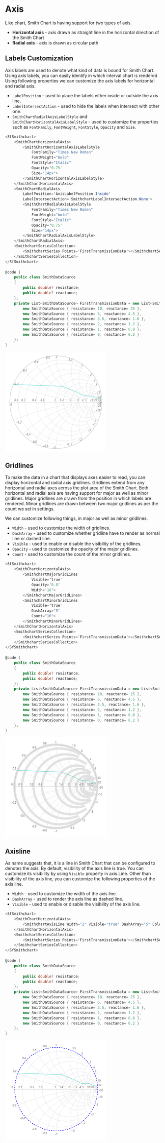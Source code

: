 # Axis

Like chart, Smith Chart is having support for two types of axis.
* **Horizontal axis** - axis drawn as straight line in the horizontal direction of the Smith Chart
* **Radial axis** - axis is drawn as circular path

## Labels Customization

Axis labels are used to denote what kind of data is bound for Smith Chart. Using axis labels, you can easily identify in which interval chart is rendered. Using following properties we can customize the axis labels for horizontal and radial axis.

* `LabelPosition` - used to place the labels either inside or outside the axis line.
* `LabelIntersectAction` - used to hide the labels when intersect with other one.
* `SmithChartRadialAxisLabelStyle` and `SmithChartHorizontalAxisLabelStyle` - used to customize the properties such as `FontFamily`, `FontWeight`, `FontStyle`, `Opacity` and `Size`.

```csharp
<SfSmithchart>
    <SmithChartHorizontalAxis>
        <SmithChartHorizontalAxisLabelStyle
            FontFamily="Times New Roman"
            FontWeight="bold"
            FontStyle="Italic"
            Opacity='0.75'
            Size="14px">
        </SmithChartHorizontalAxisLabelStyle>
    </SmithChartHorizontalAxis>
    <SmithChartRadialAxis
        LabelPosition='AxisLabelPosition.Inside'
        LabelIntersectAction='SmithchartLabelIntersectAction.None'>
        <SmithChartRadialAxisLabelStyle
            FontFamily="Times New Roman"
            FontWeight="bold"
            FontStyle="Italic"
            Opacity='0.75'
            Size="14px">
        </SmithChartRadialAxisLabelStyle>
    </SmithChartRadialAxis>
    <SmithchartSeriesCollection>
        <SmithchartSeries Points='FirstTransmissionData'></SmithchartSeries>
    </SmithchartSeriesCollection>
</SfSmithchart>

@code {
    public class SmithDataSource
    {
        public double? resistance;
        public double? reactance;
    };
    private List<SmithDataSource> FirstTransmissionData = new List<SmithDataSource> {
        new SmithDataSource { resistance= 10, reactance= 25 },
        new SmithDataSource { resistance= 6, reactance= 4.5 },
        new SmithDataSource { resistance= 3.5, reactance= 1.6 },
        new SmithDataSource { resistance= 2, reactance= 1.2 },
        new SmithDataSource { resistance= 1, reactance= 0.8 },
        new SmithDataSource { resistance= 0, reactance= 0.2 }
    };
}
```

![Smith chart axis label customization](./images/Axis/AxisLabelCustomize.png)

## Gridlines

To make the data in a chart that displays axes easier to read, you can display horizontal and radial axis gridlines. Gridlines extend from any horizontal and radial axes across the plot area of the Smith Chart.
Both horizontal and radial axis are having support for major as well as minor gridlines. Major gridlines are drawn from the position in which labels are rendered. Minor gridlines are drawn between two major gridlines as per the count we set in settings.

We can customize following things, in major as well as minor gridlines.

* `Width` - used to customize the width of gridlines.
* `DashArray` - used to customize whether gridline have to render as normal line or dashed line.
* `Visible` - used to enable or disable the visibility of the gridlines.
* `Opacity` - used to customize the opacity of the major gridlines.
* `Count` - used to customize the count of the minor gridlines.

```csharp
<SfSmithchart>
    <SmithChartHorizontalAxis>
        <SmithchartMajorGridLines
            Visible='true'
            Opacity='0.8'
            Width='10'>
        </SmithchartMajorGridLines>
        <SmithchartMinorGridLines
            Visible='true'
            DashArray="5"
            Count="10">
        </SmithchartMinorGridLines>
    </SmithChartHorizontalAxis>
    <SmithchartSeriesCollection>
        <SmithchartSeries Points='FirstTransmissionData'></SmithchartSeries>
    </SmithchartSeriesCollection>
</SfSmithchart>

@code {
    public class SmithDataSource
    {
        public double? resistance;
        public double? reactance;
    };
    private List<SmithDataSource> FirstTransmissionData = new List<SmithDataSource> {
        new SmithDataSource { resistance= 10, reactance= 25 },
        new SmithDataSource { resistance= 6, reactance= 4.5 },
        new SmithDataSource { resistance= 3.5, reactance= 1.6 },
        new SmithDataSource { resistance= 2, reactance= 1.2 },
        new SmithDataSource { resistance= 1, reactance= 0.8 },
        new SmithDataSource { resistance= 0, reactance= 0.2 }
    };
}
```

![Smith chart grid line customization](./images/Axis/Gridline.png)

## Axisline

As name suggests that, it is a line in Smith Chart that can be configured to denotes the axis. By default, visibility of the axis line is true. You can customize its visibility by using `Visible` property in axis Line. Other than visibility of the axis line, you can customize the following properties of the axis line.

* `Width` - used to customize the width of the axis line.
* `DashArray` - used to render the axis line as dashed line.
* `Visible` - used to enable or disable the visibility of the axis line.

```csharp
<SfSmithchart>
    <SmithChartHorizontalAxis>
        <SmithchartAxisLine Width="2" Visible="true" DashArray="5" Color="blue"></SmithchartAxisLine>
    </SmithChartHorizontalAxis>
    <SmithchartSeriesCollection>
        <SmithchartSeries Points='FirstTransmissionData'></SmithchartSeries>
    </SmithchartSeriesCollection>
</SfSmithchart>

@code {
    public class SmithDataSource
    {
        public double? resistance;
        public double? reactance;
    };
    private List<SmithDataSource> FirstTransmissionData = new List<SmithDataSource> {
        new SmithDataSource { resistance= 10, reactance= 25 },
        new SmithDataSource { resistance= 6, reactance= 4.5 },
        new SmithDataSource { resistance= 3.5, reactance= 1.6 },
        new SmithDataSource { resistance= 2, reactance= 1.2 },
        new SmithDataSource { resistance= 1, reactance= 0.8 },
        new SmithDataSource { resistance= 0, reactance= 0.2 }
    };
}
```

![Smith chart with axis line customization](./images/Axis/Axisline.png)